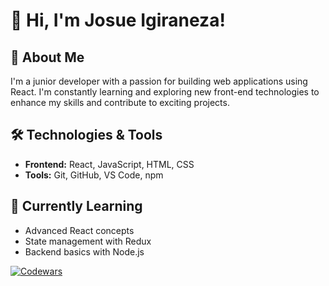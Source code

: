 # 👋 Hi, I'm Josue Igiraneza!

## 🚀 About Me
I'm a junior developer with a passion for building web applications using React. I'm constantly learning and exploring new front-end technologies to enhance my skills and contribute to exciting projects.

## 🛠️ Technologies & Tools
- **Frontend:** React, JavaScript, HTML, CSS
- **Tools:** Git, GitHub, VS Code, npm

## 🌱 Currently Learning
- Advanced React concepts
- State management with Redux
- Backend basics with Node.js

[![Codewars](https://www.codewars.com/users/IGIRANEZAJosue/badges/large)](https://www.codewars.com/users/IGIRANEZAJosue)
